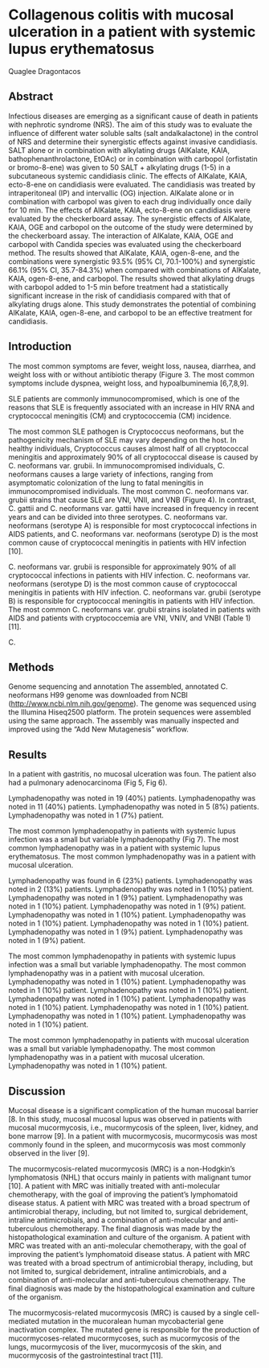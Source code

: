 # Collagenous colitis with mucosal ulceration in a patient with systemic lupus erythematosus
Quaglee Dragontacos


## Abstract
Infectious diseases are emerging as a significant cause of death in patients with nephrotic syndrome (NRS). The aim of this study was to evaluate the influence of different water soluble salts (salt andalkalactone) in the control of NRS and determine their synergistic effects against invasive candidiasis. SALT alone or in combination with alkylating drugs (AlKalate, KAlA, bathophenanthrolactone, EtOAc) or in combination with carbopol (orfistatin or bromo-8-ene) was given to 50 SALT + alkylating drugs (1-5) in a subcutaneous systemic candidiasis clinic. The effects of AlKalate, KAlA, ecto-8-ene on candidiasis were evaluated. The candidiasis was treated by intraperitoneal (IP) and intervallic (OG) injection. AlKalate alone or in combination with carbopol was given to each drug individually once daily for 10 min. The effects of AlKalate, KAlA, ecto-8-ene on candidiasis were evaluated by the checkerboard assay. The synergistic effects of AlKalate, KAlA, OGE and carbopol on the outcome of the study were determined by the checkerboard assay. The interaction of AlKalate, KAlA, OGE and carbopol with Candida species was evaluated using the checkerboard method. The results showed that AlKalate, KAlA, ogen-8-ene, and the combinations were synergistic 93.5% (95% CI, 70.1-100%) and synergistic 66.1% (95% CI, 35.7-84.3%) when compared with combinations of AlKalate, KAlA, ogen-8-ene, and carbopol. The results showed that alkylating drugs with carbopol added to 1-5 min before treatment had a statistically significant increase in the risk of candidiasis compared with that of alkylating drugs alone. This study demonstrates the potential of combining AlKalate, KAlA, ogen-8-ene, and carbopol to be an effective treatment for candidiasis.


## Introduction
The most common symptoms are fever, weight loss, nausea, diarrhea, and weight loss with or without antibiotic therapy (Figure 3. The most common symptoms include dyspnea, weight loss, and hypoalbuminemia [6,7,8,9].

SLE patients are commonly immunocompromised, which is one of the reasons that SLE is frequently associated with an increase in HIV RNA and cryptococcal meningitis (CM) and cryptococcemia (CM) incidence.

The most common SLE pathogen is Cryptococcus neoformans, but the pathogenicity mechanism of SLE may vary depending on the host. In healthy individuals, Cryptococcus causes almost half of all cryptococcal meningitis and approximately 90% of all cryptococcal disease is caused by C. neoformans var. grubii. In immunocompromised individuals, C. neoformans causes a large variety of infections, ranging from asymptomatic colonization of the lung to fatal meningitis in immunocompromised individuals. The most common C. neoformans var. grubii strains that cause SLE are VNI, VNII, and VNB (Figure 4). In contrast, C. gattii and C. neoformans var. gattii have increased in frequency in recent years and can be divided into three serotypes. C. neoformans var. neoformans (serotype A) is responsible for most cryptococcal infections in AIDS patients, and C. neoformans var. neoformans (serotype D) is the most common cause of cryptococcal meningitis in patients with HIV infection [10].

C. neoformans var. grubii is responsible for approximately 90% of all cryptococcal infections in patients with HIV infection. C. neoformans var. neoformans (serotype D) is the most common cause of cryptococcal meningitis in patients with HIV infection. C. neoformans var. grubii (serotype B) is responsible for cryptococcal meningitis in patients with HIV infection. The most common C. neoformans var. grubii strains isolated in patients with AIDS and patients with cryptococcemia are VNI, VNIV, and VNBI (Table 1) [11].

C.


## Methods
Genome sequencing and annotation
The assembled, annotated C. neoformans H99 genome was downloaded from NCBI (http://www.ncbi.nlm.nih.gov/genome). The genome was sequenced using the Illumina Hiseq2500 platform. The protein sequences were assembled using the same approach. The assembly was manually inspected and improved using the “Add New Mutagenesis” workflow.


## Results
In a patient with gastritis, no mucosal ulceration was foun. The patient also had a pulmonary adenocarcinoma (Fig 5, Fig 6).

Lymphadenopathy was noted in 19 (40%) patients. Lymphadenopathy was noted in 11 (40%) patients. Lymphadenopathy was noted in 5 (8%) patients. Lymphadenopathy was noted in 1 (7%) patient.

The most common lymphadenopathy in patients with systemic lupus infection was a small but variable lymphadenopathy (Fig 7). The most common lymphadenopathy was in a patient with systemic lupus erythematosus. The most common lymphadenopathy was in a patient with mucosal ulceration.

Lymphadenopathy was found in 6 (23%) patients. Lymphadenopathy was noted in 2 (13%) patients. Lymphadenopathy was noted in 1 (10%) patient. Lymphadenopathy was noted in 1 (9%) patient. Lymphadenopathy was noted in 1 (10%) patient. Lymphadenopathy was noted in 1 (9%) patient. Lymphadenopathy was noted in 1 (10%) patient. Lymphadenopathy was noted in 1 (10%) patient. Lymphadenopathy was noted in 1 (10%) patient. Lymphadenopathy was noted in 1 (9%) patient. Lymphadenopathy was noted in 1 (9%) patient.

The most common lymphadenopathy in patients with systemic lupus infection was a small but variable lymphadenopathy. The most common lymphadenopathy was in a patient with mucosal ulceration. Lymphadenopathy was noted in 1 (10%) patient. Lymphadenopathy was noted in 1 (10%) patient. Lymphadenopathy was noted in 1 (10%) patient. Lymphadenopathy was noted in 1 (10%) patient. Lymphadenopathy was noted in 1 (10%) patient. Lymphadenopathy was noted in 1 (10%) patient. Lymphadenopathy was noted in 1 (10%) patient. Lymphadenopathy was noted in 1 (10%) patient.

The most common lymphadenopathy in patients with mucosal ulceration was a small but variable lymphadenopathy. The most common lymphadenopathy was in a patient with mucosal ulceration. Lymphadenopathy was noted in 1 (10%) patient.


## Discussion
Mucosal disease is a significant complication of the human mucosal barrier [8. In this study, mucosal mucosal lupus was observed in patients with mucosal mucormycosis, i.e., mucormycosis of the spleen, liver, kidney, and bone marrow [9]. In a patient with mucormycosis, mucormycosis was most commonly found in the spleen, and mucormycosis was most commonly observed in the liver [9].

The mucormycosis-related mucormycosis (MRC) is a non-Hodgkin’s lymphomatosis (NHL) that occurs mainly in patients with malignant tumor [10]. A patient with MRC was initially treated with anti-molecular chemotherapy, with the goal of improving the patient’s lymphomatoid disease status. A patient with MRC was treated with a broad spectrum of antimicrobial therapy, including, but not limited to, surgical debridement, intraline antimicrobials, and a combination of anti-molecular and anti-tuberculous chemotherapy. The final diagnosis was made by the histopathological examination and culture of the organism. A patient with MRC was treated with an anti-molecular chemotherapy, with the goal of improving the patient’s lymphomatoid disease status. A patient with MRC was treated with a broad spectrum of antimicrobial therapy, including, but not limited to, surgical debridement, intraline antimicrobials, and a combination of anti-molecular and anti-tuberculous chemotherapy. The final diagnosis was made by the histopathological examination and culture of the organism.

The mucormycosis-related mucormycosis (MRC) is caused by a single cell-mediated mutation in the mucoralean human mycobacterial gene inactivation complex. The mutated gene is responsible for the production of mucormycoses-related mucormycoses, such as mucormycosis of the lungs, mucormycosis of the liver, mucormycosis of the skin, and mucormycosis of the gastrointestinal tract [11].
